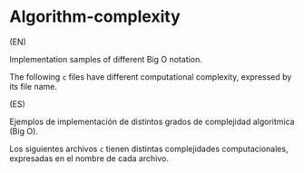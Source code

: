 # Algorithm-complexity
(EN)

Implementation samples of different Big O notation.

The following `c` files have different computational complexity, expressed by its file name.

(ES)

Ejemplos de implementación de distintos grados de complejidad algoritmica (Big O).

Los siguientes archivos `c` tienen distintas complejidades computacionales, expresadas en el nombre de cada archivo.
